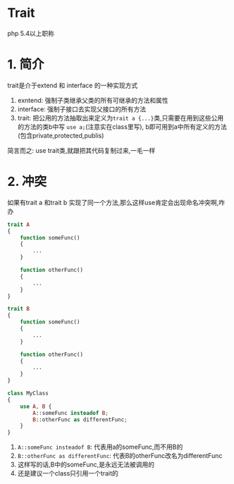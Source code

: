 # Trait

php 5.4以上职称

# 1. 简介

trait是介于extend 和 interface 的一种实现方式

1. exntend: 强制子类继承父类的所有可继承的方法和属性
2. interface: 强制子接口去实现父接口的所有方法
3. trait: 把公用的方法抽取出来定义为`trait a {...}`类,只需要在用到这些公用的方法的类b中写 `use a;`(注意实在class里写), b即可用到a中所有定义的方法(包含private,protected,publis)

简言而之: use trait类,就跟把其代码复制过来,一毛一样

# 2. 冲突

如果有trait a 和trait b 实现了同一个方法,那么这样use肯定会出现命名冲突啊,咋办

```php
trait A 
{
    function someFunc() 
    {
        ...
    }

    function otherFunc() 
    {
        ...
    }
}

trait B 
{
    function someFunc() 
    {
        ...
    }

    function otherFunc() 
    {
        ...
    }
}

class MyClass 
{
    use A, B {
        A::someFunc insteadof B;
        B::otherFunc as differentFunc;
    }
}
```

1. `A::someFunc insteadof B`: 代表用a的someFunc,而不用B的
2. `B::otherFunc as differentFunc`: 代表B的otherFunc改名为differentFunc
3. 这样写的话,B中的someFunc,是永远无法被调用的
4. 还是建议一个class只引用一个trait的






